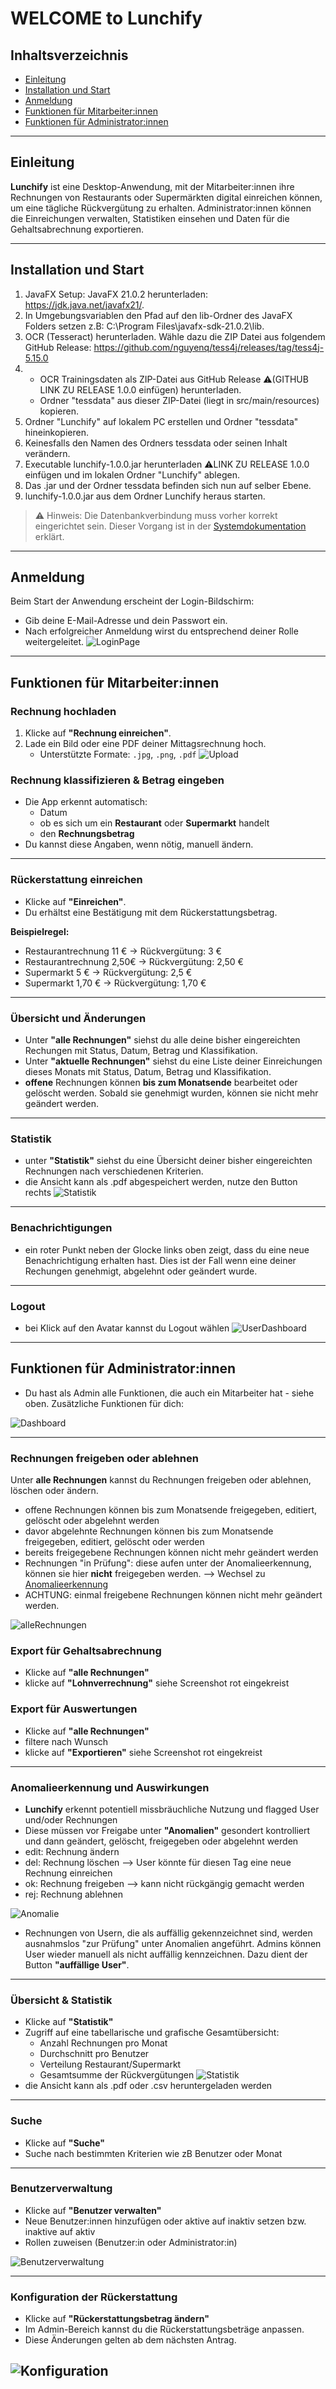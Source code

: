 # WELCOME to Lunchify

## Inhaltsverzeichnis

- [Einleitung](#einleitung)
- [Installation und Start](#installation-und-start)
- [Anmeldung](#anmeldung)
- [Funktionen für Mitarbeiter:innen](#funktionen-für-mitarbeiterinnen)
- [Funktionen für Administrator:innen](#funktionen-für-administratorinnen)

---

## Einleitung

**Lunchify** ist eine Desktop-Anwendung, mit der Mitarbeiter:innen ihre Rechnungen von Restaurants oder Supermärkten digital einreichen können, um eine tägliche Rückvergütung zu erhalten. Administrator:innen können die Einreichungen verwalten, Statistiken einsehen und Daten für die Gehaltsabrechnung exportieren.

---

## Installation und Start
1. JavaFX Setup: JavaFX 21.0.2 herunterladen: https://jdk.java.net/javafx21/.
2. In Umgebungsvariablen den Pfad auf den lib-Ordner des JavaFX Folders setzen z.B: C:\Program Files\javafx-sdk-21.0.2\lib.
3. OCR (Tesseract) herunterladen. Wähle dazu die ZIP Datei aus folgendem GitHub Release: https://github.com/nguyenq/tess4j/releases/tag/tess4j-5.15.0
4. - OCR Trainingsdaten als ZIP-Datei aus GitHub Release ⚠️(GITHUB LINK ZU RELEASE 1.0.0 einfügen) herunterladen.
   - Ordner "tessdata" aus dieser ZIP-Datei (liegt in src/main/resources) kopieren.
5. Ordner "Lunchify" auf lokalem PC erstellen und Ordner "tessdata" hineinkopieren.
6. Keinesfalls den Namen des Ordners tessdata oder seinen Inhalt verändern. 
7. Executable lunchify-1.0.0.jar herunterladen ⚠️LINK ZU RELEASE 1.0.0 einfügen und im lokalen Ordner "Lunchify" ablegen.
8. Das .jar und der Ordner tessdata befinden sich nun auf selber Ebene.
9. lunchify-1.0.0.jar aus dem Ordner Lunchify heraus starten. 

> ⚠️ Hinweis: Die Datenbankverbindung muss vorher korrekt eingerichtet sein. Dieser Vorgang ist in der [Systemdokumentation](/docs/SystemDocumentation.md) erklärt.

---

## Anmeldung

Beim Start der Anwendung erscheint der Login-Bildschirm:

- Gib deine E-Mail-Adresse und dein Passwort ein.
- Nach erfolgreicher Anmeldung wirst du entsprechend deiner Rolle weitergeleitet.
![LoginPage](/docs/Screenshots/loginPage.png)

---

## Funktionen für Mitarbeiter:innen

### Rechnung hochladen

1. Klicke auf **"Rechnung einreichen"**.
2. Lade ein Bild oder eine PDF deiner Mittagsrechnung hoch.
    - Unterstützte Formate: `.jpg`, `.png`, `.pdf`
![Upload](/docs/Screenshots/RechnungEinreichen.png)

### Rechnung klassifizieren & Betrag eingeben

- Die App erkennt automatisch:
    - Datum
    - ob es sich um ein **Restaurant** oder **Supermarkt** handelt
    - den **Rechnungsbetrag**
- Du kannst diese Angaben, wenn nötig, manuell ändern.

---

### Rückerstattung einreichen

- Klicke auf **"Einreichen"**.
- Du erhältst eine Bestätigung mit dem Rückerstattungsbetrag.

**Beispielregel:**
- Restaurantrechnung 11 € → Rückvergütung: 3 €
- Restaurantrechnung 2,50€ → Rückvergütung: 2,50 €
- Supermarkt 5 € → Rückvergütung: 2,5 €
- Supermarkt 1,70 € → Rückvergütung: 1,70 €

---

### Übersicht und Änderungen

- Unter **"alle Rechnungen"** siehst du alle deine bisher eingereichten Rechungen mit Status, Datum, Betrag und Klassifikation.
- Unter **"aktuelle Rechnungen"** siehst du eine Liste deiner Einreichungen dieses Monats mit Status, Datum, Betrag und Klassifikation.
- **offene** Rechnungen können **bis zum Monatsende** bearbeitet oder gelöscht werden. Sobald sie genehmigt wurden, können sie nicht mehr geändert werden.

---

### Statistik

- unter **"Statistik"** siehst du eine Übersicht deiner bisher eingereichten Rechnungen nach verschiedenen Kriterien.
- die Ansicht kann als .pdf abgespeichert werden, nutze den Button rechts
![Statistik](/docs/Screenshots/Statistik.png)

---

### Benachrichtigungen
- ein roter Punkt neben der Glocke links oben zeigt, dass du eine neue Benachrichtigung erhalten hast. Dies ist der Fall wenn eine deiner Rechungen genehmigt, abgelehnt oder geändert wurde.

---

### Logout

- bei Klick auf den Avatar kannst du Logout wählen
![UserDashboard](/docs/Screenshots/UserDashboard.png)
---


## Funktionen für Administrator:innen

- Du hast als Admin alle Funktionen, die auch ein Mitarbeiter hat - siehe oben.   Zusätzliche Funktionen für dich:

![Dashboard](/docs/Screenshots/AdminDashboard.png)

---

### Rechnungen freigeben oder ablehnen

Unter **alle Rechnungen** kannst du Rechnungen freigeben oder ablehnen, löschen oder ändern.
- offene Rechnungen können bis zum Monatsende freigegeben, editiert, gelöscht oder abgelehnt werden
- davor abgelehnte Rechnungen können bis zum Monatsende freigegeben, editiert, gelöscht oder werden
- bereits freigegebene Rechnungen können nicht mehr geändert werden
- Rechnungen "in Prüfung": diese aufen unter der Anomalieerkennung, können sie hier **nicht** freigegeben werden. --> Wechsel zu [Anomalieerkennung](#Anomalieerkennung-und-Auswirkungen)
- ACHTUNG: einmal freigebene Rechnungen können nicht mehr geändert werden.

![alleRechnungen](/docs/Screenshots/AdminAlleRechnungen.png)

### Export für Gehaltsabrechnung

- Klicke auf **"alle Rechnungen"**
- klicke auf **"Lohnverrechnung"** siehe Screenshot rot eingekreist

### Export für Auswertungen

- Klicke auf **"alle Rechnungen"**
- filtere nach Wunsch
- klicke auf **"Exportieren"** siehe Screenshot rot eingekreist

---

### Anomalieerkennung und Auswirkungen

- **Lunchify** erkennt potentiell missbräuchliche Nutzung und flagged User und/oder Rechnungen
- Diese müssen vor Freigabe unter **"Anomalien"** gesondert kontrolliert und dann geändert, gelöscht, freigegeben oder abgelehnt werden
- edit: Rechnung ändern
- del: Rechnung löschen --> User könnte für diesen Tag eine neue Rechnung einreichen
- ok: Rechnung freigeben --> kann nicht rückgängig gemacht werden
- rej: Rechnung ablehnen

![Anomalie](/docs/Screenshots/AdminAnomalie.png)

- Rechnungen von Usern, die als auffällig gekennzeichnet sind, werden ausnahmslos "zur Prüfung" unter Anomalien angeführt. Admins können User wieder manuell als nicht auffällig kennzeichnen. Dazu dient der Button **"auffällige User"**.

---

### Übersicht & Statistik

- Klicke auf **"Statistik"**
- Zugriff auf eine tabellarische und grafische Gesamtübersicht:
    - Anzahl Rechnungen pro Monat
    - Durchschnitt pro Benutzer
    - Verteilung Restaurant/Supermarkt
    - Gesamtsumme der Rückvergütungen
![Statistik](/docs/Screenshots/AdminStatistik.png)
- die Ansicht kann als .pdf oder .csv heruntergeladen werden

---

### Suche

- Klicke auf **"Suche"**
- Suche nach bestimmten Kriterien wie zB Benutzer oder Monat

---

### Benutzerverwaltung

- Klicke auf **"Benutzer verwalten"**
- Neue Benutzer:innen hinzufügen oder aktive auf inaktiv setzen bzw. inaktive auf aktiv
- Rollen zuweisen (Benutzer:in oder Administrator:in)

![Benutzerverwaltung](/docs/Screenshots/AdminUserAnlegen.png)

---

### Konfiguration der Rückerstattung

- Klicke auf **"Rückerstattungsbetrag ändern"**
- Im Admin-Bereich kannst du die Rückerstattungsbeträge anpassen.
- Diese Änderungen gelten ab dem nächsten Antrag.

![Konfiguration](/docs/Screenshots/AdminRueckerstattungAendern.png)
---
